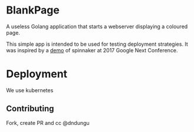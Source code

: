 # BlankPage

A useless Golang application that  starts a webserver displaying a coloured page.

This simple app is intended to be used for testing deployment strategies. It was
inspired by a [demo](https://www.youtube.com/watch?v=05EZx3MBHSY) of spinnaker
at 2017 Google Next Conference.

# Deployment

We use kubernetes

## Contributing
Fork, create PR and cc @dndungu
